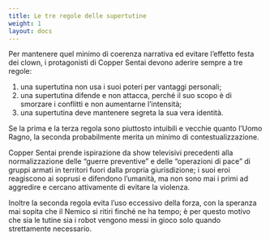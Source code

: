 ```yaml
---
title: Le tre regole delle supertutine
weight: 1
layout: docs
---
```


Per mantenere quel minimo di coerenza narrativa ed evitare l’effetto festa dei clown, i protagonisti di Copper Sentai devono aderire sempre a tre regole:


1. una supertutina non usa i suoi poteri per vantaggi personali;
2. una supertutina difende e non attacca, perché il suo scopo è di smorzare i conflitti e non aumentarne l’intensità; 
3. una supertutina deve mantenere segreta la sua vera identità.

Se la prima e la terza regola sono piuttosto intuibili e vecchie quanto l’Uomo Ragno, la seconda probabilmente merita un minimo di contestualizzazione.

Copper Sentai prende ispirazione da show televisivi precedenti alla normalizzazione delle “guerre preventive” e delle “operazioni di pace” di gruppi armati in territori fuori dalla propria giurisdizione; i suoi eroi reagiscono ai soprusi e difendono l’umanità, ma non sono mai i primi ad aggredire e cercano attivamente di evitare la violenza.
 
Inoltre la seconda regola evita l’uso eccessivo della forza, con la speranza mai sopita che il Nemico si ritiri finché ne ha tempo; è per questo motivo che sia le tutine sia i robot vengono messi in gioco solo quando strettamente necessario. 